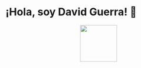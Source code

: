 # ¡Hola, soy David Guerra! 👋


<div id="header" align="center">
  <img src="[https://media.giphy.com/media/M9gbBd9nbDrOTu1Mqx/giphy.gif](https://www.google.com/url?sa=i&url=https%3A%2F%2Ftenor.com%2Fview%2Fwalking-code-computer-gif-11570098&psig=AOvVaw3sjQjofY9MB2oC_fFDF7Ku&ust=1685362544900000&source=images&cd=vfe&ved=0CBEQjRxqFwoTCKjq6vb-l_8CFQAAAAAdAAAAABAD)" width="100"/>
</div>
